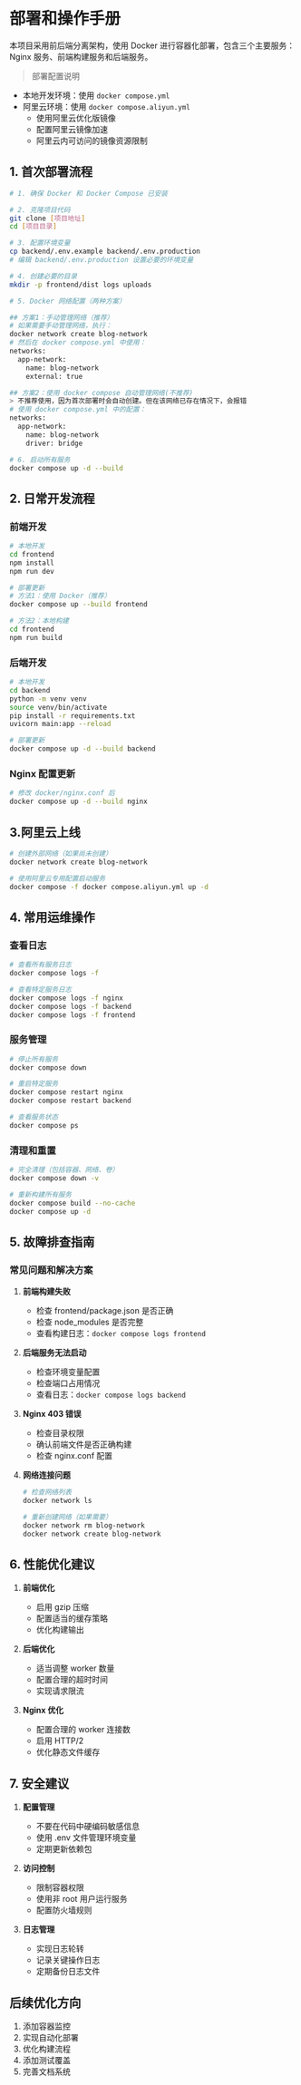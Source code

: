 # 部署和操作手册
本项目采用前后端分离架构，使用 Docker 进行容器化部署，包含三个主要服务：Nginx 服务、前端构建服务和后端服务。

> 部署配置说明
- 本地开发环境：使用 `docker compose.yml`
- 阿里云环境：使用 `docker compose.aliyun.yml`
  * 使用阿里云优化版镜像
  * 配置阿里云镜像加速
  * 阿里云内可访问的镜像资源限制

## 1. 首次部署流程
```bash
# 1. 确保 Docker 和 Docker Compose 已安装

# 2. 克隆项目代码
git clone [项目地址]
cd [项目目录]

# 3. 配置环境变量
cp backend/.env.example backend/.env.production
# 编辑 backend/.env.production 设置必要的环境变量

# 4. 创建必要的目录
mkdir -p frontend/dist logs uploads

# 5. Docker 网络配置（两种方案）

## 方案1：手动管理网络（推荐）
# 如果需要手动管理网络，执行：
docker network create blog-network
# 然后在 docker compose.yml 中使用：
networks:
  app-network:
    name: blog-network
    external: true

## 方案2：使用 docker compose 自动管理网络(不推荐)
> 不推荐使用，因为首次部署时会自动创建。但在该网络已存在情况下，会报错
# 使用 docker compose.yml 中的配置：
networks:
  app-network:
    name: blog-network
    driver: bridge

# 6. 启动所有服务
docker compose up -d --build
```

## 2. 日常开发流程

### 前端开发
```bash
# 本地开发
cd frontend
npm install
npm run dev

# 部署更新
# 方法1：使用 Docker（推荐）
docker compose up --build frontend

# 方法2：本地构建
cd frontend
npm run build
```

### 后端开发
```bash
# 本地开发
cd backend
python -m venv venv
source venv/bin/activate
pip install -r requirements.txt
uvicorn main:app --reload

# 部署更新
docker compose up -d --build backend
```

### Nginx 配置更新
```bash
# 修改 docker/nginx.conf 后
docker compose up -d --build nginx
```

## 3.阿里云上线
```bash
# 创建外部网络（如果尚未创建）
docker network create blog-network

# 使用阿里云专用配置启动服务
docker compose -f docker compose.aliyun.yml up -d
```

## 4. 常用运维操作

### 查看日志
```bash
# 查看所有服务日志
docker compose logs -f

# 查看特定服务日志
docker compose logs -f nginx
docker compose logs -f backend
docker compose logs -f frontend
```

### 服务管理
```bash
# 停止所有服务
docker compose down

# 重启特定服务
docker compose restart nginx
docker compose restart backend

# 查看服务状态
docker compose ps
```

### 清理和重置
```bash
# 完全清理（包括容器、网络、卷）
docker compose down -v

# 重新构建所有服务
docker compose build --no-cache
docker compose up -d
```

## 5. 故障排查指南

### 常见问题和解决方案

1. **前端构建失败**
   - 检查 frontend/package.json 是否正确
   - 检查 node_modules 是否完整
   - 查看构建日志：`docker compose logs frontend`

2. **后端服务无法启动**
   - 检查环境变量配置
   - 检查端口占用情况
   - 查看日志：`docker compose logs backend`

3. **Nginx 403 错误**
   - 检查目录权限
   - 确认前端文件是否正确构建
   - 检查 nginx.conf 配置

4. **网络连接问题**
   ```bash
   # 检查网络列表
   docker network ls
   
   # 重新创建网络（如果需要）
   docker network rm blog-network
   docker network create blog-network
   ```

## 6. 性能优化建议

1. **前端优化**
   - 启用 gzip 压缩
   - 配置适当的缓存策略
   - 优化构建输出

2. **后端优化**
   - 适当调整 worker 数量
   - 配置合理的超时时间
   - 实现请求限流

3. **Nginx 优化**
   - 配置合理的 worker 连接数
   - 启用 HTTP/2
   - 优化静态文件缓存

## 7. 安全建议

1. **配置管理**
   - 不要在代码中硬编码敏感信息
   - 使用 .env 文件管理环境变量
   - 定期更新依赖包

2. **访问控制**
   - 限制容器权限
   - 使用非 root 用户运行服务
   - 配置防火墙规则

3. **日志管理**
   - 实现日志轮转
   - 记录关键操作日志
   - 定期备份日志文件

## 后续优化方向
1. 添加容器监控
2. 实现自动化部署
3. 优化构建流程
4. 添加测试覆盖
5. 完善文档系统 